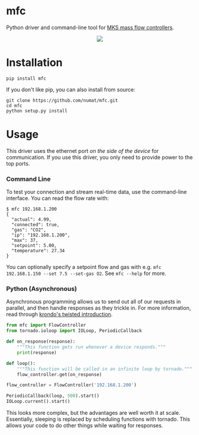 mfc
===

Python driver and command-line tool for [MKS mass flow controllers](http://www.mksinst.com/product/category.aspx?CategoryID=406).

<p align="center">
  <img src="http://www.mksinst.com/images/gseries.jpg" />
</p>

Installation
============

```
pip install mfc
```

If you don't like pip, you can also install from source:

```
git clone https://github.com/numat/mfc.git
cd mfc
python setup.py install
```

Usage
=====

This driver uses the ethernet port *on the side of the device* for communication.
If you use this driver, you only need to provide power to the top ports.

### Command Line

To test your connection and stream real-time data, use the command-line
interface. You can read the flow rate with:

```
$ mfc 192.168.1.200
{
  "actual": 4.99,
  "connected": true,
  "gas": "CO2",
  "ip": "192.168.1.200",
  "max": 37,
  "setpoint": 5.00,
  "temperature": 27.34
}
```

You can optionally specify a setpoint flow and gas with e.g.
`mfc 192.168.1.150 --set 7.5 --set-gas O2`. See `mfc --help` for more.

### Python (Asynchronous)

Asynchronous programming allows us to send out all of our requests in parallel, and
then handle responses as they trickle in. For more information, read through
[krondo's twisted introduction](http://krondo.com/?page_id=1327).

```python
from mfc import FlowController
from tornado.ioloop import IOLoop, PeriodicCallback

def on_response(response):
    """This function gets run whenever a device responds."""
    print(response)

def loop():
    """This function will be called in an infinite loop by tornado."""
    flow_controller.get(on_response)

flow_controller = FlowController('192.168.1.200')

PeriodicCallback(loop, 500).start()
IOLoop.current().start()
```

This looks more complex, but the advantages are well worth it at scale.
Essentially, sleeping is replaced by scheduling functions with tornado. This
allows your code to do other things while waiting for responses.
